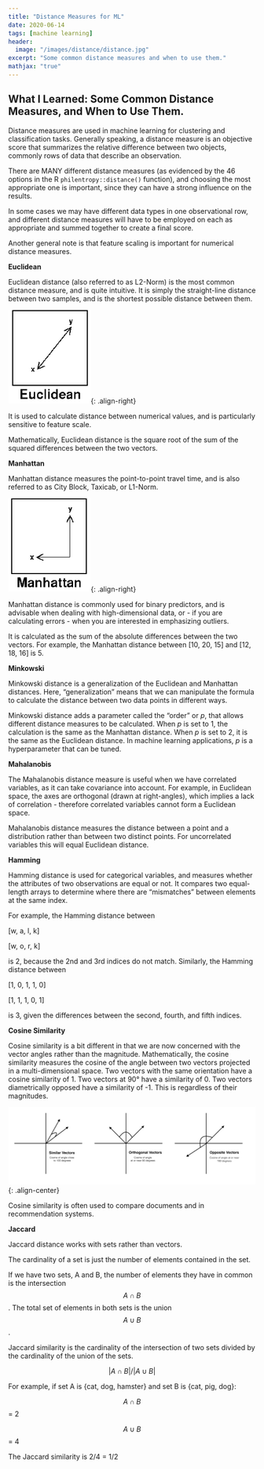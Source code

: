 ```yaml
---
title: "Distance Measures for ML"
date: 2020-06-14
tags: [machine learning]
header: 
  image: "/images/distance/distance.jpg"
excerpt: "Some common distance measures and when to use them."
mathjax: "true"
---
```


## What I Learned: Some Common Distance Measures, and When to Use Them.

Distance measures are used in machine learning for clustering and classification tasks. Generally speaking, a distance measure is an objective score that summarizes the relative difference between two objects, commonly rows of data that describe an observation.

There are MANY different distance measures (as evidenced by the 46 options in the R `philentropy::distance()` function), and choosing the most appropriate one is important, since they can have a strong influence on the results.  

In some cases we may have different data types in one observational row, and different distance measures will have to be employed on each as appropriate and summed together to create a final score. 

Another general note is that feature scaling is important for numerical distance measures.


**Euclidean**

Euclidean distance (also referred to as L2-Norm) is the most common distance measure, and is quite intuitive. It is simply the straight-line distance between two samples, and is the shortest possible distance between them. 

![image-center](/images/distance/euclidean.gif){: .align-right}

It is used to calculate distance between numerical values, and is particularly sensitive to feature scale. 

Mathematically, Euclidean distance is the square root of the sum of the squared differences between the two vectors.


**Manhattan**

Manhattan distance measures the point-to-point travel time, and is also referred to as City Block, Taxicab, or L1-Norm. 

![image-center](/images/distance/manhattan.gif){: .align-right}

Manhattan distance is commonly used for binary predictors, and is advisable when dealing with high-dimensional data, or - if you are calculating errors - when you are interested in emphasizing outliers. 

It is calculated as the sum of the absolute differences between the two vectors. For example, the Manhattan distance between [10, 20, 15] and [12, 18, 16] is 5.


**Minkowski**

Minkowski distance is a generalization of the Euclidean and Manhattan distances. Here, “generalization” means that we can manipulate the formula to calculate the distance between two data points in different ways.

Minkowski distance adds a parameter called the “order” or *p*, that allows different distance measures to be calculated. When *p* is set to 1, the calculation is the same as the Manhattan distance. When *p* is set to 2, it is the same as the Euclidean distance. In machine learning applications, *p* is a hyperparameter that can be tuned.


**Mahalanobis**

The Mahalanobis distance measure is useful when we have correlated variables, as it can take covariance into account. For example, in Euclidean space, the axes are orthogonal (drawn at right-angles), which implies a lack of correlation - therefore correlated variables cannot form a Euclidean space.

Mahalanobis distance measures the distance between a point and a distribution rather than between two distinct points. For uncorrelated variables this will equal Euclidean distance. 


**Hamming**

Hamming distance is used for categorical variables, and measures whether the attributes of two observations are equal or not. It compares two equal-length arrays to determine where there are “mismatches” between elements at the same index.

For example, the Hamming distance between 

[w, a, l, k] 

[w, o, r, k] 

is 2, because the 2nd and 3rd indices do not match. Similarly, the Hamming distance between

[1, 0, 1, 1, 0]

[1, 1, 1, 0, 1]

is 3, given the differences between the second, fourth, and fifth indices.  


**Cosine Similarity**

Cosine similarity is a bit different in that we are now concerned with the vector angles rather than the magnitude. Mathematically, the cosine similarity measures the cosine of the angle between two vectors projected in a multi-dimensional space. Two vectors with the same orientation have a cosine similarity of 1. Two vectors at 90° have a similarity of 0. Two vectors diametrically opposed have a similarity of -1. This is regardless of their magnitudes.

![image-center](/images/distance/cosine.png){: .align-center}

Cosine similarity is often used to compare documents and in recommendation systems.


**Jaccard**

Jaccard distance works with sets rather than vectors. 

The cardinality of a set is just the number of elements contained in the set. 

If we have two sets, A and B, the number of elements they have in common is the intersection $$A ∩ B$$. The total set of elements in both sets is the union $$A ∪ B$$.

Jaccard similarity is the cardinality of the intersection of two sets divided by the cardinality of the union of the sets. 

$$|A ∩ B|/|A ∪ B|$$

For example, if set A is {cat, dog, hamster} and set B is {cat, pig, dog}:

$$A ∩ B$$ = 2

$$A ∪ B$$ = 4

The Jaccard similarity is 2/4 = 1/2

